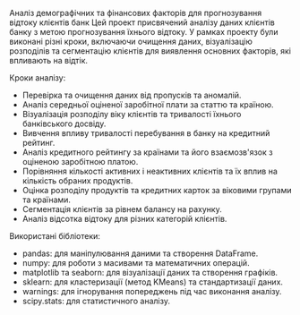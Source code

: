 Аналіз демографічних та фінансових факторів для прогнозування відтоку клієнтів банк
Цей проект присвячений аналізу даних клієнтів банку з метою прогнозування їхнього відтоку. У рамках проекту були виконані різні кроки, включаючи очищення даних, візуалізацію розподілів та сегментацію клієнтів для виявлення основних факторів, які впливають на відтік.

Кроки аналізу:
- Перевірка та очищення даних від пропусків та аномалій.
- Аналіз середньої оціненої заробітної плати за статтю та країною.
- Візуалізація розподілу віку клієнтів та тривалості їхнього банківського досвіду.
- Вивчення впливу тривалості перебування в банку на кредитний рейтинг.
- Аналіз кредитного рейтингу за країнами та його взаємозв'язок з оціненою заробітною платою.
- Порівняння кількості активних і неактивних клієнтів та їх вплив на кількість обраних продуктів.
- Оцінка розподілу продуктів та кредитних карток за віковими групами та країнами.
- Сегментація клієнтів за рівнем балансу на рахунку.
- Аналіз відсотка відтоку для різних категорій клієнтів.
 
Використані бібліотеки:
- pandas: для маніпулювання даними та створення DataFrame.
- numpy: для роботи з масивами та математичних операцій.
- matplotlib та seaborn: для візуалізації даних та створення графіків.
- sklearn: для кластеризації (метод KMeans) та стандартизації даних.
- warnings: для ігнорування попереджень під час виконання аналізу.
- scipy.stats: для статистичного аналізу.
